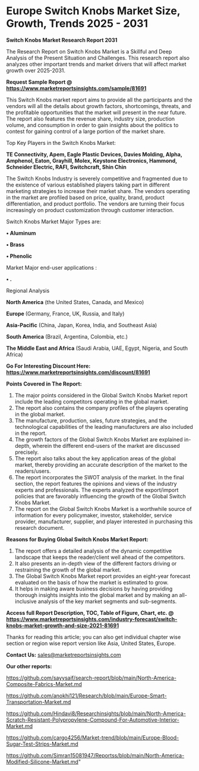  # Europe Switch Knobs Market Size, Growth, Trends 2025 - 2031

<strong>Switch Knobs Market Research Report 2031</strong>

The Research Report on Switch Knobs Market is a Skillful and Deep Analysis of the Present Situation and Challenges. This research report also analyzes other important trends and market drivers that will affect market growth over 2025-2031.

<strong>Request Sample Report @ <a href=https://www.marketreportsinsights.com/sample/81691>https://www.marketreportsinsights.com/sample/81691</a></strong>

This Switch Knobs market report aims to provide all the participants and the vendors will all the details about growth factors, shortcomings, threats, and the profitable opportunities that the market will present in the near future. The report also features the revenue share, industry size, production volume, and consumption in order to gain insights about the politics to contest for gaining control of a large portion of the market share.

Top Key Players in the Switch Knobs Market:

<strong>TE Connectivity, Apem, Eagle Plastic Devices, Davies Molding, Alpha, Amphenol, Eaton, Grayhill, Molex, Keystone Electronics, Hammond, Schneider Electric, RAFI, Switchcraft, Shin Chin</strong>

The Switch Knobs Industry is severely competitive and fragmented due to the existence of various established players taking part in different marketing strategies to increase their market share. The vendors operating in the market are profiled based on price, quality, brand, product differentiation, and product portfolio. The vendors are turning their focus increasingly on product customization through customer interaction.

Switch Knobs Market Major Types are:

<strong>• Aluminum

• Brass

• Phenolic</strong>

Market Major end-user applications :

<strong>• .</strong>

Regional Analysis

</u><strong><b>North America</b></strong> (the United States, Canada, and Mexico)

<strong><b>Europe </b></strong>(Germany, France, UK, Russia, and Italy)

<strong><b>Asia-Pacific</b></strong> (China, Japan, Korea, India, and Southeast Asia)

<strong><b>South America</b></strong> (Brazil, Argentina, Colombia, etc.)

<strong><b>The Middle East and Africa</b></strong> (Saudi Arabia, UAE, Egypt, Nigeria, and South Africa)

<strong>Go For Interesting Discount Here: <a href=https://www.marketreportsinsights.com/discount/81691>https://www.marketreportsinsights.com/discount/81691</a></strong>

<strong>Points Covered in The Report:</strong>
<ol>
  <li>The major points considered in the Global Switch Knobs Market report include the leading competitors operating in the global market.</li>
  <li>The report also contains the company profiles of the players operating in the global market.</li>
  <li>The manufacture, production, sales, future strategies, and the technological capabilities of the leading manufacturers are also included in the report.</li>
  <li>The growth factors of the Global Switch Knobs Market are explained in-depth, wherein the different end-users of the market are discussed precisely.</li>
  <li>The report also talks about the key application areas of the global market, thereby providing an accurate description of the market to the readers/users.</li>
  <li>The report incorporates the SWOT analysis of the market. In the final section, the report features the opinions and views of the industry experts and professionals. The experts analyzed the export/import policies that are favorably influencing the growth of the Global Switch Knobs Market.</li>
  <li>The report on the Global Switch Knobs Market is a worthwhile source of information for every policymaker, investor, stakeholder, service provider, manufacturer, supplier, and player interested in purchasing this research document.</li>
</ol>
<strong>Reasons for Buying Global Switch Knobs Market Report:</strong>

<ol>
  <li>The report offers a detailed analysis of the dynamic competitive landscape that keeps the reader/client well ahead of the competitors.</li>
  <li>It also presents an in-depth view of the different factors driving or restraining the growth of the global market.</li>
  <li>The Global Switch Knobs Market report provides an eight-year forecast evaluated on the basis of how the market is estimated to grow.</li>
  <li>It helps in making aware business decisions by having providing thorough insights insights into the global market and by making an all-inclusive analysis of the key market segments and sub-segments.</li>
</ol>
<strong>Access full Report Description, TOC, Table of Figure, Chart, etc. @ <a href=https://www.marketreportsinsights.com/industry-forecast/switch-knobs-market-growth-and-size-2021-81691>https://www.marketreportsinsights.com/industry-forecast/switch-knobs-market-growth-and-size-2021-81691</a></strong>


Thanks for reading this article; you can also get individual chapter wise section or region wise report version like Asia, United States, Europe.

<strong>Contact Us:</strong>
sales@marketreportsinsights.com

<strong>Our other reports:</strong>

<a href=https://github.com/sayysaif/search-report/blob/main/North-America-Composite-Fabrics-Market.md>https://github.com/sayysaif/search-report/blob/main/North-America-Composite-Fabrics-Market.md</a>

<a href=https://github.com/anokhi121/Research/blob/main/Europe-Smart-Transportation-Market.md>https://github.com/anokhi121/Research/blob/main/Europe-Smart-Transportation-Market.md</a>

<a href=https://github.com/Hindavi8/Researchinsights/blob/main/North-America-Scratch-Resistant-Polypropylene-Compound-For-Automotive-Interior-Market.md>https://github.com/Hindavi8/Researchinsights/blob/main/North-America-Scratch-Resistant-Polypropylene-Compound-For-Automotive-Interior-Market.md</a>

<a href=https://github.com/cargo4256/Market-trend/blob/main/Europe-Blood-Sugar-Test-Strips-Market.md>https://github.com/cargo4256/Market-trend/blob/main/Europe-Blood-Sugar-Test-Strips-Market.md</a>

<a href=https://github.com/Simran15081947/Reportss/blob/main/North-America-Modified-Silicone-Market.md>https://github.com/Simran15081947/Reportss/blob/main/North-America-Modified-Silicone-Market.md</a>"
